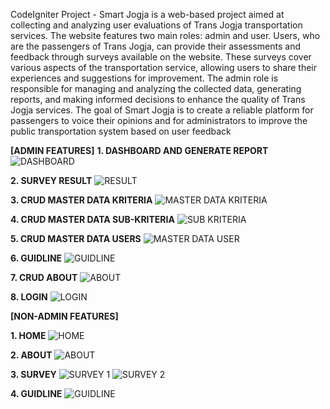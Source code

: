 CodeIgniter Project - Smart Jogja is a web-based project aimed at collecting and analyzing user evaluations of Trans Jogja transportation services. The website features two main roles: admin and user. Users, who are the passengers of Trans Jogja, can provide their assessments and feedback through surveys available on the website. These surveys cover various aspects of the transportation service, allowing users to share their experiences and suggestions for improvement. The admin role is responsible for managing and analyzing the collected data, generating reports, and making informed decisions to enhance the quality of Trans Jogja services. The goal of Smart Jogja is to create a reliable platform for passengers to voice their opinions and for administrators to improve the public transportation system based on user feedback

**[ADMIN FEATURES]**
**1. DASHBOARD AND GENERATE REPORT**
![DASHBOARD](https://github.com/user-attachments/assets/f5d02a0c-cc0d-4704-b0e7-a5a237ccd36a)

**2. SURVEY RESULT**
![RESULT](https://github.com/user-attachments/assets/8d05a475-d24e-48fd-8583-6cdc86ede1e6)

**3. CRUD MASTER DATA KRITERIA**
![MASTER DATA KRITERIA](https://github.com/user-attachments/assets/da945235-ca02-43f1-bd8f-350451b96e35)

**4. CRUD MASTER DATA SUB-KRITERIA**
![SUB KRITERIA](https://github.com/user-attachments/assets/b1a61925-6a32-4140-898d-d4f292f4aed3)

**5. CRUD MASTER DATA USERS**
![MASTER DATA USER](https://github.com/user-attachments/assets/b9f0608b-d98d-4e51-8530-1c2708b4f41e)

**6. GUIDLINE**
![GUIDLINE](https://github.com/user-attachments/assets/36369a36-06d0-48ee-8728-a22f802ea505)

**7. CRUD ABOUT**
![ABOUT](https://github.com/user-attachments/assets/a56d12a3-f630-4934-83d0-e376407fdd92)

**8. LOGIN**
![LOGIN](https://github.com/user-attachments/assets/b81d7ee8-dc71-4cdb-9118-49b96bdd7900)

**[NON-ADMIN FEATURES]**

**1. HOME**
![HOME](https://github.com/user-attachments/assets/4ebae2bd-390c-49c4-87fb-156cdec1dec4)

**2. ABOUT**
![ABOUT](https://github.com/user-attachments/assets/c572fd4c-84b0-4f5a-a623-f2709059a6cf)

**3. SURVEY**
![SURVEY 1](https://github.com/user-attachments/assets/6f4a9fef-bed5-485b-99ea-67b468791590)
![SURVEY 2](https://github.com/user-attachments/assets/64e6f0df-0692-4edf-957e-cd379ef7d6c1)

**4. GUIDLINE**
![GUIDLINE](https://github.com/user-attachments/assets/7f9363f1-f18e-4b33-8f79-654ef7059723)
